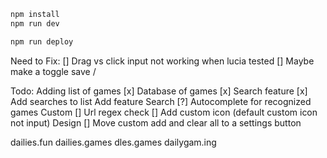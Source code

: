 ```txt
npm install
npm run dev
```

```txt
npm run deploy
```
Need to Fix:
  [] Drag vs click input not working when lucia tested
  [] Maybe make a toggle save / 

Todo:
Adding list of games
  [x] Database of games
  [x] Search feature
  [x] Add searches to list
Add feature
  Search
    [?] Autocomplete for recognized games
  Custom
    [] Url regex check
    [] Add custom icon (default custom icon not input)
Design
  [] Move custom add and clear all to a settings button


dailies.fun
dailies.games
dles.games
dailygam.ing
